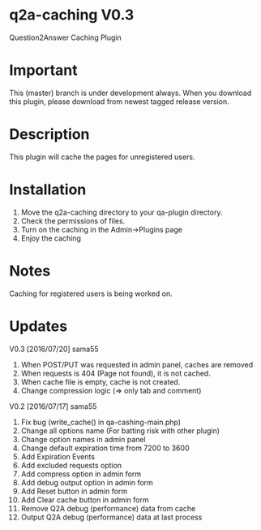 q2a-caching V0.3
===========

Question2Answer Caching Plugin

Important
===========

This (master) branch is under development always. When you download this plugin, please download from newest tagged release version.

Description
===========

This plugin will cache the pages for unregistered users.

Installation
===========

1. Move the q2a-caching directory to your qa-plugin directory.
2. Check the permissions of files.
3. Turn on the caching in the Admin->Plugins page
4. Enjoy the caching

Notes
=====

Caching for registered users is being worked on.

Updates
===========

V0.3 [2016/07/20] sama55

1. When POST/PUT was requested in admin panel, caches are removed
2. When requests is 404 (Page not found), it is not cached.
3. When cache file is empty, cache is not created.
4. Change compression logic (=> only tab and comment)

V0.2 [2016/07/17] sama55

1. Fix bug (write_cache() in qa-cashing-main.php)
2. Change all options name (For batting risk with other plugin) 
3. Change option names in admin panel
4. Change default expiration time from 7200 to 3600
5. Add Expiration Events
6. Add excluded requests option
7. Add compress option in admin form
8. Add debug output option in admin form
9. Add Reset button in admin form
10. Add Clear cache button in admin form
11. Remove Q2A debug (performance) data from cache
12. Output Q2A debug (performance) data at last process
